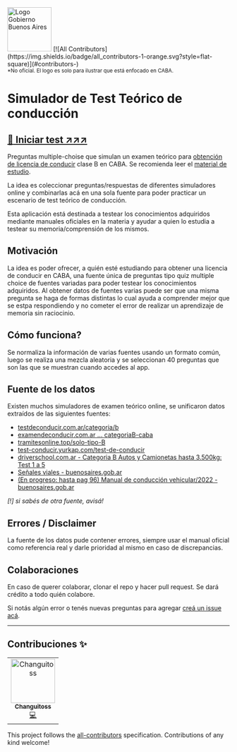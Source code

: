 <img src="https://gcba.github.io/Obelisco/header/header-logo.svg" alt="Logo Gobierno Buenos Aires" height="100"/>
<!-- ALL-CONTRIBUTORS-BADGE:START - Do not remove or modify this section -->
[![All Contributors](https://img.shields.io/badge/all_contributors-1-orange.svg?style=flat-square)](#contributors-)
<!-- ALL-CONTRIBUTORS-BADGE:END -->
<br/>
<sub>*No oficial. El logo es solo para ilustrar que está enfocado en CABA.</sub>
 

# Simulador de Test Teórico de conducción

## [:rocket: Iniciar test ↗↗↗ ](https://bandinopla.github.io/simulador-test-de-conducir/)

Preguntas multiple-choise que simulan un examen teórico para [obtención de licencia de conducir](https://www.buenosaires.gob.ar/tramites/otorgamiento-de-licencia-de-conducir) clase B en CABA. Se recomienda leer el [material de estudio](https://www.buenosaires.gob.ar/sites/gcaba/files/manual_2022_compressed.pdf). 

La idea es coleccionar preguntas/respuestas de diferentes simuladores online y combinarlas acá en una sola fuente para poder practicar un escenario de test teórico de conducción.

Esta aplicación está destinada a testear los conocimientos adquiridos mediante manuales oficiales en la materia y ayudar a quien lo estudia a testear su memoria/comprensión de los mismos.

## Motivación
La idea es poder ofrecer, a quién esté estudiando para obtener una licencia de conducir en CABA, una fuente única de preguntas tipo quiz multiple choice de fuentes variadas para poder testear los conocimientos adquiridos. Al obtener datos de fuentes varias puede ser que una misma pregunta se haga de formas distintas lo cual ayuda a comprender mejor que se estpa respondiendo y no cometer el error de realizar un aprendizaje de memoria sin raciocinio.

## Cómo funciona?
Se normaliza la información de varias fuentes usando un formato común, luego se realiza una mezcla aleatoria y se seleccionan 40 preguntas que son las que se muestran cuando accedes al app. 

## Fuente de los datos
Existen muchos simuladores de examen teórico online, se unificaron datos extraídos de las siguientes fuentes:
- [testdeconducir.com.ar/categoria/b](https://www.testdeconducir.com.ar/categoria/b)
- [examendeconducir.com.ar ... categoriaB-caba](https://examendeconducir.com.ar/simulador-examen-de-manejo-preguntas-categoriaB-caba)
- [tramitesonline.top/solo-tipo-B](https://tramitesonline.top/solo-tipo-B/)
- [test-conducir.yurkap.com/test-de-conducir](https://test-conducir.yurkap.com/test-de-conducir/respuestas-correctas)
- [driverschool.com.ar - Categoria B Autos y Camionetas hasta 3.500kg: Test 1 a 5](https://www.driverschool.com.ar/manuales/iesvi/)
- [Señales viales - buenosaires.gob.ar](https://www.buenosaires.gob.ar/sites/gcaba/files/manual_2022_compressed.pdf)
- [(En progreso: hasta pag 96) Manual de conducción vehicular/2022 - buenosaires.gob.ar](https://www.buenosaires.gob.ar/sites/gcaba/files/manual_2022_compressed.pdf)

_[!] si sabés de otra fuente, avisá!_

## Errores / Disclaimer
La fuente de los datos pude contener errores, siempre usar el manual oficial como referencia real y darle prioridad al mismo en caso de discrepancias.


## Colaboraciones
En caso de querer colaborar, clonar el repo y hacer pull request. Se dará crédito a todo quién colabore. 

Si notás algún error o tenés nuevas preguntas para agregar [creá un issue acá](https://github.com/bandinopla/simulador-test-de-conducir/issues).

----

## Contribuciones ✨

<!-- ALL-CONTRIBUTORS-LIST:START - Do not remove or modify this section -->
<!-- prettier-ignore-start -->
<!-- markdownlint-disable -->
<table>
  <tbody>
    <tr>
      <td align="center"><a href="https://github.com/Changuitoss"><img src="https://avatars.githubusercontent.com/u/46825009?v=4?s=100" width="100px;" alt="Changuitoss"/><br /><sub><b>Changuitoss</b></sub></a><br /><a href="https://github.com/bandinopla/simulador-test-de-conducir/commits?author=Changuitoss" title="Code">💻</a></td>
    </tr>
  </tbody>
</table>

<!-- markdownlint-restore -->
<!-- prettier-ignore-end -->

<!-- ALL-CONTRIBUTORS-LIST:END -->

 

This project follows the [all-contributors](https://github.com/all-contributors/all-contributors) specification. Contributions of any kind welcome!